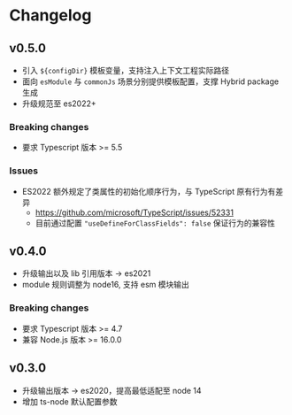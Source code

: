 # Changelog

## v0.5.0

* 引入 `${configDir}` 模板变量，支持注入上下文工程实际路径
* 面向 `esModule` 与 `commonJs` 场景分别提供模板配置，支撑 Hybrid package 生成
* 升级规范至 es2022+

### Breaking changes

* 要求 Typescript 版本 >= 5.5

### Issues
* ES2022 额外规定了类属性的初始化顺序行为，与 TypeScript 原有行为有差异
  - https://github.com/microsoft/TypeScript/issues/52331
  - 目前通过配置 `"useDefineForClassFields": false` 保证行为的兼容性


## v0.4.0

* 升级输出以及 lib 引用版本 -> es2021
* module 规则调整为 node16, 支持 esm 模块输出

### Breaking changes

* 要求 Typescript 版本 >= 4.7
* 兼容 Node.js 版本 >= 16.0.0


## v0.3.0

* 升级输出版本 -> es2020，提高最低适配至 node 14
* 增加 ts-node 默认配置参数
